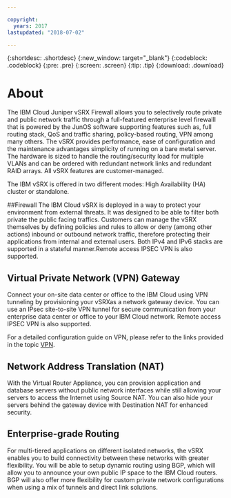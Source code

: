 ```yaml
---

copyright:
  years: 2017
lastupdated: "2018-07-02"

---
```


{:shortdesc: .shortdesc}
{:new_window: target="_blank"}
{:codeblock: .codeblock}
{:pre: .pre}
{:screen: .screen}
{:tip: .tip}
{:download: .download}

# About
The IBM Cloud Juniper vSRX Firewall allows you to selectively route private and public network traffic through a full-featured enterprise level firewalll that is powered by the JunOS software supporting features such as, full routing stack, QoS and traffic sharing, policy-based routing, VPN among many others. The vSRX provides performance, ease of configuration and the maintenance advantages simplicity of running on a bare metal server. The hardware is sized to handle the routing/security load for multiple VLANs and can be ordered with redundant network links and redundant RAID arrays. All vSRX features are customer-managed. 

The IBM vSRX is offered in two different modes: High Availability (HA) cluster or standalone.

##Firewall
The IBM Cloud vSRX is deployed in a way to protect your environment from external threats. It was designed to be able to filter both private the public facing traffics. Customers can manage the vSRX themselves by defining policies and rules to allow or deny (among other actions) inbound or outbound network traffic, therefore protecting their applications from internal and external users. Both IPv4 and IPv6 stacks are supported in a stateful manner.Remote access IPSEC VPN is also supported.

## Virtual Private Network (VPN) Gateway
Connect your on-site data center or office to the IBM Cloud using VPN tunneling by provisioning your vSRXas a network gateway device. You can use an IPsec site-to-site VPN tunnel for secure communication from your enterprise data center or office to your IBM Cloud network. Remote access IPSEC VPN is also supported.

For a detailed configuration guide on VPN, please refer to the links provided in the topic [VPN](vpn.html).
## Network Address Translation (NAT)
With the Virtual Router Appliance, you can provision application and database servers without public network interfaces while still allowing your servers to access the Internet using Source NAT. You can also hide your servers behind the gateway device with Destination NAT for enhanced security.

## Enterprise-grade Routing
For multi-tiered applications on different isolated networks, the vSRX enables you to build connectivity between these networks with greater flexibility. You will be able to setup dynamic routing using BGP, which will allow you to announce your own public IP space to the IBM Cloud routers. BGP will also offer more flexibility for custom private network configurations when using a mix of tunnels and direct link solutions.
